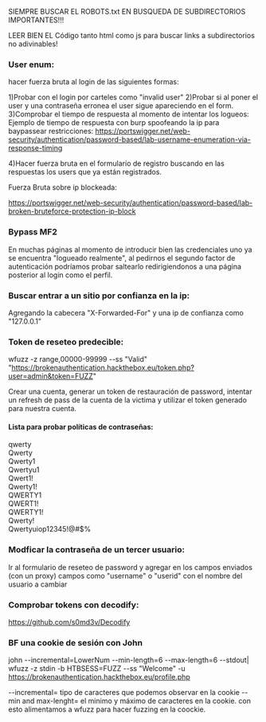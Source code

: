 SIEMPRE BUSCAR EL ROBOTS.txt EN BUSQUEDA DE SUBDIRECTORIOS IMPORTANTES!!!

LEER BIEN EL Código tanto html como js para buscar links a subdirectorios no adivinables!

### User enum:
hacer fuerza bruta al login de las siguientes formas:

1)Probar con el login por carteles como "invalid user"
2)Probar si al poner el user y una contraseña erronea el user sigue apareciendo en el form.
3)Comprobar el tiempo de respuesta al momento de intentar los logueos:
Ejemplo de tiempo de respuesta con burp spoofeando la ip para baypassear restricciones:
https://portswigger.net/web-security/authentication/password-based/lab-username-enumeration-via-response-timing

4)Hacer fuerza bruta en el formulario de registro buscando en las respuestas los users que ya están registrados.

Fuerza Bruta sobre ip blockeada:

https://portswigger.net/web-security/authentication/password-based/lab-broken-bruteforce-protection-ip-block

### Bypass MF2

En muchas páginas al momento de introducir bien las credenciales uno ya se encuentra "logueado realmente", al pedirnos el segundo
factor de autenticación podríamos probar saltearlo redirigiendonos a una página posterior al login como el perfil.

### Buscar entrar a un sitio por confianza en la ip:

Agregando la cabecera "X-Forwarded-For" y una ip de confianza como "127.0.0.1"


### Token de reseteo predecible:

wfuzz -z range,00000-99999 --ss "Valid" "https://brokenauthentication.hackthebox.eu/token.php?user=admin&token=FUZZ"

Crear una cuenta, generar un token de restauración de password, intentar un refresh de pass de la cuenta de la victima y utilizar el token generado para nuestra cuenta.


#### Lista para probar políticas de contraseñas:
qwerty						
Qwerty						
Qwerty1						
Qwertyu1						
Qwert1!						
Qwerty1!						
QWERTY1						
QWERT1!						
QWERTY1!						
Qwerty!						
Qwertyuiop12345!@#$%


### Modficar la contraseña de un tercer usuario:

Ir al formulario de reseteo de password y agregar en los campos enviados (con un proxy) campos como "username" o "userid" con el nombre del usuario a cambiar

### Comprobar tokens con decodify:
https://github.com/s0md3v/Decodify

### BF una cookie de sesión con John
john --incremental=LowerNum --min-length=6 --max-length=6 --stdout| wfuzz -z stdin -b HTBSESS=FUZZ --ss "Welcome" -u https://brokenauthentication.hackthebox.eu/profile.php 

--incremental= tipo de caracteres que podemos observar en la cookie
-- min and max-lenght= el minimo y máximo de caracteres en la cookie.
con esto alimentamos a wfuzz para hacer fuzzing en la coockie.









